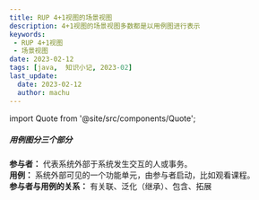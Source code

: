 ```yaml
---
title: RUP 4+1视图的场景视图
description: 4+1视图的场景视图多数都是以用例图进行表示  
keywords:
 - RUP 4+1视图
 - 场景视图
date: 2023-02-12
tags: [java,  知识小记, 2023-02]
last_update:
  date: 2023-02-12
  author: machu
---
```


import Quote from '@site/src/components/Quote';

> <Quote></Quote>

##### 用例图分三个部分
**参与者：** 代表系统外部于系统发生交互的人或事务。  
**用例：** 系统外部可见的一个功能单元，由参与者启动，比如观看课程。  
**参与者与用例的关系：** 有关联、泛化（继承）、包含、拓展  
